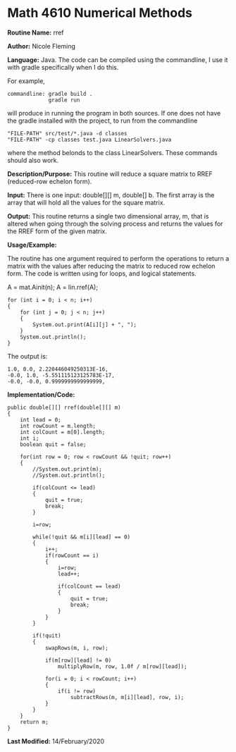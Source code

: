 # Math 4610 Numerical Methods

**Routine Name:**           rref

**Author:** Nicole Fleming

**Language:** Java. The code can be compiled using the commandline, I use it with gradle specifically when I do this.

For example,

    commandline: gradle build .
                 gradle run

will produce in running the program in both sources. If one does not have the gradle installed with the project, to run from the commandline

    "FILE-PATH" src/test/*.java -d classes
    "FILE-PATH" -cp classes test.java LinearSolvers.java
    
where the method belonds to the class LinearSolvers. These commands should also work.

**Description/Purpose:** This routine will reduce a square matrix to RREF (reduced-row echelon form).

**Input:** There is one input: double[][] m, double[] b. The first array is the array that will hold all the values for the square matrix. 

**Output:** This routine returns a single two dimensional array, m, that is altered when going through the solving process and returns the values for 
the RREF form of the given matrix. 

**Usage/Example:**

The routine has one argument required to perform the operations to return a matrix with the values after reducing the matrix to reduced row echelon form. 
The code is written using for loops, and logical statements.

 A = mat.Ainit(n);
    A = lin.rref(A);

    for (int i = 0; i < n; i++)
    {
        for (int j = 0; j < n; j++)
        {
            System.out.print(A[i][j] + ", ");
        }
        System.out.println();
    }

The output is:

    1.0, 0.0, 2.220446049250313E-16, 
    -0.0, 1.0, -5.551115123125783E-17,
    -0.0, -0.0, 0.9999999999999999, 
  
  

**Implementation/Code:** 

    public double[][] rref(double[][] m)
    {
        int lead = 0;
        int rowCount = m.length;
        int colCount = m[0].length;
        int i;
        boolean quit = false;

        for(int row = 0; row < rowCount && !quit; row++)
        {
            //System.out.print(m);
            //System.out.println();

            if(colCount <= lead)
            {
                quit = true;
                break;
            }

            i=row;

            while(!quit && m[i][lead] == 0)
            {
                i++;
                if(rowCount == i)
                {
                    i=row;
                    lead++;

                    if(colCount == lead)
                    {
                        quit = true;
                        break;
                    }
                }
            }

            if(!quit)
            {
                swapRows(m, i, row);

                if(m[row][lead] != 0)
                    multiplyRow(m, row, 1.0f / m[row][lead]);

                for(i = 0; i < rowCount; i++)
                {
                    if(i != row)
                        subtractRows(m, m[i][lead], row, i);
                }
            }
        }
        return m;
    }

**Last Modified:** 14/February/2020
